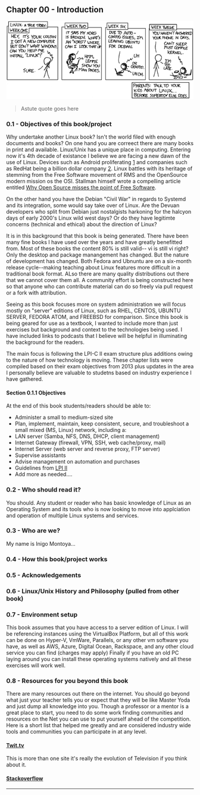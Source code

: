 ## Chapter 00 - Introduction
![Understanding the Technology and Philosophy of Unix/Linux](images/cautionary.png "Understanding the Technology and Philosophy of Unix/Linux")
> Astute quote goes here

### 0.1 - Objectives of this book/project

Why undertake another Linux book?  Isn't the world filed with enough documents and books?  On one hand you are correect there are many books in print and available.  Linux/Unix has a unique place in computing.  Entering now it's 4th decade of existance I believe we are facing a new dawn of the use of Linux.  Devices such as Android proliferating [1](http://www.cnet.com/news/android-dominates-81-percent-of-world-smartphone-market/) and companies such as RedHat being a billion dollar company [2](http://arstechnica.com/business/2012/02/how-red-hat-killed-its-core-productand-became-a-billion-dollar-business/).  Linux battles with its heritage of stemming from the Free Software movement of RMS and the OpenSource modern mission os the OSI.  Stallman himself wrote a compelling article entitled [Why Open Source misses the point of Free Software](http://www.gnu.org/philosophy/open-source-misses-the-point.html).  

On the other hand you have the Debian "Civil War" in regards to Systemd and its integration, some would say take over of Linux.  Are the Devuan developers who split from Debian just nostalgists harkoning for the halcyon days of early 2000's Linux wild west days?  Or do they have legitimte concerns (technical and ethical) about the direction of Linux?   

 It is in this background that this book is being generated.  There have been many fine books I have used over the years and have greatly benefitted from. Most of these books the content 80% is still valid-- vi is still vi right?  Only the desktop and package manangement has changed.  But the nature of development has changed.  Both Fedora and Ubnuntu are on a six-month release cycle--making teaching about Linux features more difficult in a traditional book format.  ALso there are many quality distributions out there that we cannot cover them all.  A community effort is being constructed here so that anyone who can contribute material can do so freely via pull request or a fork with attribution.  

Seeing as this book focuses more on system administration we will focus mostly on "server" editions of Linux, such as RHEL, CENTOS, UBUNTU SERVER, FEDORA ATOM, and FREEBSD for comparison.  Since this book is being geared for use as a textbook, I wanted to include more than just exercises but background and context to the technologies being used.  I have included links to podcasts that I believe will be helpful in illuminating the background for the readers. 

The main focus is following the LPI-C II exam structure plus additions owing to the nature of how technology is moving.  These chapter lists were compiled based on their exam objectives from 2013 plus updates in the area I personally believe are valuable to studetns based on industry experience I have gathered.

#### Section 0.1.1 Objectives

At the end of this book students/readers should be able to:

  * Administer a small to medium-sized site 
  * Plan, implement, maintain, keep consistent, secure, and troubleshoot a small mixed (MS, Linux) network, including a: 
  * LAN server (Samba, NFS, DNS, DHCP, client management)
  * Internet Gateway (firewall, VPN, SSH, web cache/proxy, mail)
  * Internet Server (web server and reverse proxy, FTP server)
  * Supervise assistants
  * Advise management on automation and purchases
  * Guidelines from [LPI II](https://www.lpi.org/certification/get-certified-lpi/lpic-2-linux-network-professional/) 
  * Add more as needed....
  
### 0.2 - Who should read it?

You should.  Any student or reader who has basic knowledge of Linux as an Operating System and its tools who is now looking to move into applciation and operation of multiple Linux systems and services.

### 0.3 - Who are we?

My name is Inigo Montoya...

### 0.4 - How this book/project works 


### 0.5 - Acknowledgements


### 0.6 - Linux/Unix History and Philosophy (pulled from other book)


### 0.7 - Environment setup

This book assumes that you have access to a server edition of Linux.  I will be referencing instances using the VirtualBox Platform, but all of this work can be done on Hyper-V, VmWare, Parallels, or any other vm software you have, as well as AWS, Azure, Digital Ocean, Rackspace, and any other cloud service you can find (charges may apply)  Finally if you have an old PC laying around you can install these operating systems natively and all these exercises will work well.  

### 0.8 - Resources for you beyond this book  

  There are many resources out there on the internet.  You should go beyond what just your teacher tells you or expect that they will be like Master Yoda and just dump all knowledge into you.  Though a professor or a mentor is a great place to start, you need to do some work finding communities and resources on the Net you can use to put yourself ahead of the competition.  Here is a short list that helped me greatly and are considered industry wide tools and communities you can participate in at any level.
  
  #### [Twit.tv](http://www.twit.tv)
  
  This is more than one site it's really the evolution of Television if you think about it.  
  
  #### [Stackoverflow](http://www.stackoverflow.com)

- - - 